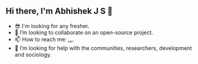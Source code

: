 ## Hi there, I'm Abhishek J S 👋
- 😎 I'm looking for any fresher.
- 👯 I’m looking to collaborate on an open-source project.
- 📫 How to reach me: [...](https://www.linkedin.com/in/abhishekjayarams/).
- 🤔 I’m looking for help with the communities, researchers, development and sociology.
<!--
**abhi262020/abhi262020** is a ✨ _special_ ✨ repository because its `README.md` (this file) appears on your GitHub profile.

Here are some ideas to get you started:

- 🔭 I’m currently working on ...
- 🌱 I’m currently learning ...
- 👯 I’m looking to collaborate on ...
- 🤔 I’m looking for help with ...
- 💬 Ask me about ...
- 📫 How to reach me: ...
- 😄 Pronouns: ...
- ⚡ Fun fact: ...
-->

